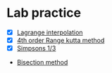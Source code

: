 # Lab practice

- [x] [Lagrange interpolation](lagrange.c)
- [x] [4th order Range kutta method](runge-kutta.c)
- [x] [Simpsons 1/3](simpson.c)
- [Bisection method](bisection.c)
